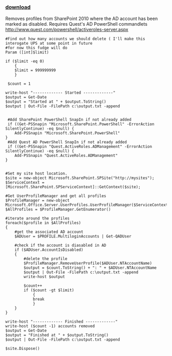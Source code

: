 ﻿---
pid:            3267
poster:         Anthony Sheldrak
title:          
date:           2012-03-07 14:10:15
format:         posh
parent:         0
parent:         0

---

# 

### [download](3267.ps1)

Removes profiles from SharePoint 2010 where the AD account has been marked as disabled. Requires Quest's AD PowerShell commandlets http://www.quest.com/powershell/activeroles-server.aspx

```posh
#Find out how many accounts we should delete ( I'll make this interogate UPS at some point in future
#for now this fudge will do
Param ([int]$limit)

if ($limit -eq 0)
	{
	$limit = 999999999
	}
 
 $count = 1
 
write-host "------------- Started -------------"
$output = Get-Date
$output = "Started at " + $output.ToString()
$output | Out-File -FilePath c:\output.txt -append


 #Add SharePoint PowerShell SnapIn if not already added
 if ((Get-PSSnapin "Microsoft.SharePoint.PowerShell" -ErrorAction SilentlyContinue) -eq $null) {
    Add-PSSnapin "Microsoft.SharePoint.PowerShell"
}
 #Add Quest AD PowerShell SnapIn if not already added
 if ((Get-PSSnapin "Quest.ActiveRoles.ADManagement" -ErrorAction SilentlyContinue) -eq $null) {
    Add-PSSnapin "Quest.ActiveRoles.ADManagement"
}


#Set my site host location. 
$site = new-object Microsoft.SharePoint.SPSite("http://mysites");  
$ServiceContext = [Microsoft.SharePoint.SPServiceContext]::GetContext($site);  

#Get UserProfileManager and get all profiles
$ProfileManager = new-object Microsoft.Office.Server.UserProfiles.UserProfileManager($ServiceContext)  
$AllProfiles = $ProfileManager.GetEnumerator()  

#iterate around the profiles
foreach($profile in $AllProfiles)  
{  
	#get the associated AD account
	$ADUser = $PROFILE.MultiloginAccounts | Get-QADUser
	
	#check if the account is diasabled in AD
	if ($ADUser.AccountIsDisabled)
	{ 	
		#delete the profile
		$ProfileManager.RemoveUserProfile($ADUser.NTAccountName)
		$output = $count.ToString() + ": " + $ADUser.NTAccountName
		$output | Out-File -FilePath c:\output.txt -append
		write-host $output
		
		$count++
		if ($count -gt $limit)
			{
			break
			}
	}  
}

write-host "------------- Finished -------------"
write-host ($count -1) accounts removed
$output = Get-Date
$output = "Finished at " + $output.ToString()
$output | Out-File -FilePath c:\output.txt -append

$site.Dispose() 

```
